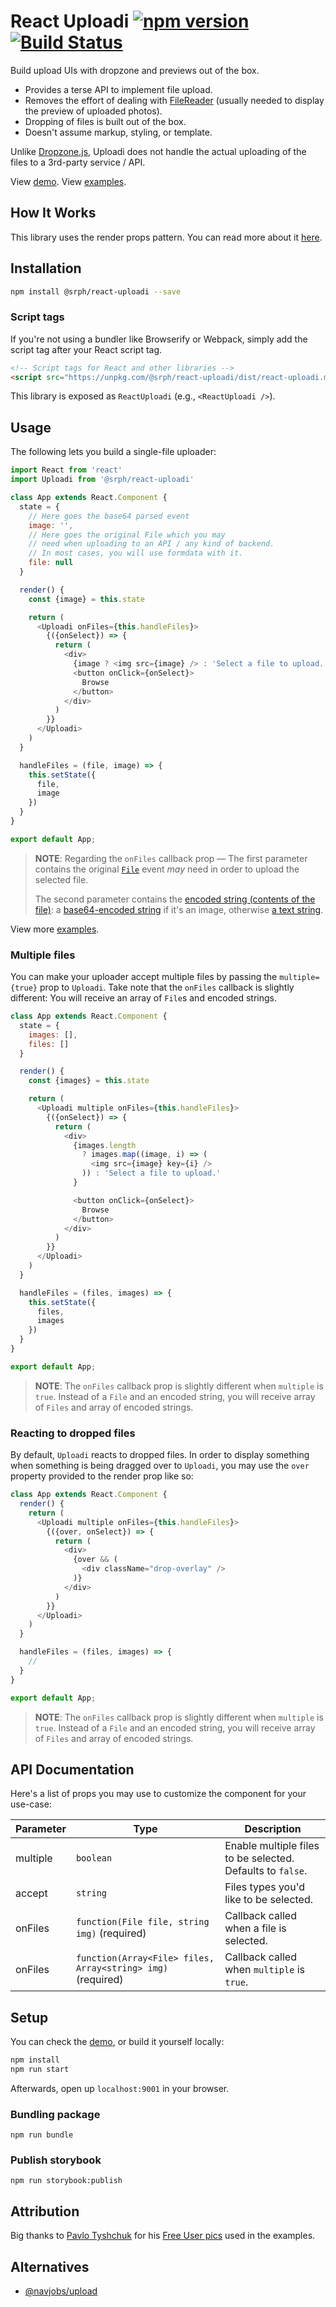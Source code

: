 # React Uploadi [![npm version](https://img.shields.io/npm/v/@srph/react-uploadi.svg?style=flat-square)](https://npmjs.com/packages/@srph/react-uploadi) [![Build Status](https://img.shields.io/travis/srph/react-uploadi.svg?style=flat-square)](https://travis-ci.org/srph/react-uploadi?branch=master)
Build upload UIs with dropzone and previews out of the box.

- Provides a terse API to implement file upload.
- Removes the effort of dealing with [FileReader](https://developer.mozilla.org/en-US/docs/Web/API/FileReader) (usually needed to display the preview of uploaded photos).
- Dropping of files is built out of the box.
- Doesn't assume markup, styling, or template.

Unlike [Dropzone.js](http://www.dropzonejs.com/), Uploadi does not handle the actual uploading of the files to a 3rd-party service / API.

View [demo](https://react-uploadi.kierb.com/). View [examples](storybook/uploadi.js).

## How It Works
This library uses the render props pattern. You can read more about it [here](https://cdb.reacttraining.com/use-a-render-prop-50de598f11ce).

## Installation
```bash
npm install @srph/react-uploadi --save
```

### Script tags
If you're not using a bundler like Browserify or Webpack, simply add the script tag after your React script tag.

```html
<!-- Script tags for React and other libraries -->
<script src="https://unpkg.com/@srph/react-uploadi/dist/react-uploadi.min.js"></script>
```

This library is exposed as `ReactUploadi` (e.g., `<ReactUploadi />`).

## Usage
The following lets you build a single-file uploader:

```js
import React from 'react'
import Uploadi from '@srph/react-uploadi'

class App extends React.Component {
  state = {
    // Here goes the base64 parsed event
    image: '',
    // Here goes the original File which you may
    // need when uploading to an API / any kind of backend.
    // In most cases, you will use formdata with it.
    file: null
  }

  render() {
    const {image} = this.state

    return (
      <Uploadi onFiles={this.handleFiles}>
        {({onSelect}) => {
          return (
            <div>
              {image ? <img src={image} /> : 'Select a file to upload.'}
              <button onClick={onSelect}>
                Browse
              </button>
            </div>
          )
        }}
      </Uploadi>
    )
  }

  handleFiles = (file, image) => {
    this.setState({
      file,
      image
    })
  }
}

export default App;
```

> **NOTE**: Regarding the `onFiles` callback prop &mdash; The first parameter contains the original [`File`](https://developer.mozilla.org/en-US/docs/Web/API/File) event _may_ need in order to upload the selected file.
>
> The second parameter contains the [encoded string (contents of the file)](https://developer.mozilla.org/en-US/docs/Web/API/FileReader/result): a [base64-encoded string](https://developer.mozilla.org/en-US/docs/Web/API/FileReader/readAsDataURL) if it's an image, otherwise [a text string](https://developer.mozilla.org/en-US/docs/Web/API/FileReader/readAsText).

View more [examples](storybook/uploadi.js).

### Multiple files
You can make your uploader accept multiple files by passing the `multiple={true}` prop to `Uploadi`. Take note that the `onFiles` callback is slightly different: You will receive an array of `File`s and encoded strings.

```js
class App extends React.Component {
  state = {
    images: [],
    files: []
  }

  render() {
    const {images} = this.state

    return (
      <Uploadi multiple onFiles={this.handleFiles}>
        {({onSelect}) => {
          return (
            <div>
              {images.length
                ? images.map((image, i) => (
                  <img src={image} key={i} />
                )) : 'Select a file to upload.'
              }

              <button onClick={onSelect}>
                Browse
              </button>
            </div>
          )
        }}
      </Uploadi>
    )
  }

  handleFiles = (files, images) => {
    this.setState({
      files,
      images
    })
  }
}

export default App;
```

> **NOTE**: The `onFiles` callback prop is slightly different when `multiple` is `true`. Instead of a `File` and an encoded string, you will receive array of `Files` and array of encoded strings.

### Reacting to dropped files
By default, `Uploadi` reacts to dropped files. In order to display something when something is being dragged over to `Uploadi`, you may use the `over` property provided to the render prop like so:

```js
class App extends React.Component {
  render() {
    return (
      <Uploadi multiple onFiles={this.handleFiles}>
        {({over, onSelect}) => {
          return (
            <div>
              {over && (
                <div className="drop-overlay" />
              )}
            </div>
          )
        }}
      </Uploadi>
    )
  }

  handleFiles = (files, images) => {
    //
  }
}

export default App;
```

> **NOTE**: The `onFiles` callback prop is slightly different when `multiple` is `true`. Instead of a `File` and an encoded string, you will receive array of `Files` and array of encoded strings.

## API Documentation
Here's a list of props you may use to customize the component for your use-case:

| Parameter  | Type | Description |
| ----- | ---- | ----------- |
| multiple | `boolean` | Enable multiple files to be selected. Defaults to `false`. |
| accept | `string` | Files types you'd like to be selected. |
| onFiles | `function(File file, string img)` (required) | Callback called when a file is selected. |
| onFiles | `function(Array<File> files, Array<string> img)` (required) | Callback called when `multiple` is `true`. |

## Setup
You can check the [demo](https://react-uploadi.kierb.com/), or build it yourself locally:

```bash
npm install
npm run start
```

Afterwards, open up `localhost:9001` in your browser.

### Bundling package
```
npm run bundle
```

### Publish storybook
```
npm run storybook:publish
```

## Attribution
Big thanks to [Pavlo Tyshchuk](https://dribbble.com/pavlotyschuk) for his [Free User pics](https://dribbble.com/shots/1938508-Free-User-pics) used in the examples.

## Alternatives
- [@navjobs/upload](https://github.com/navjobs/upload)
